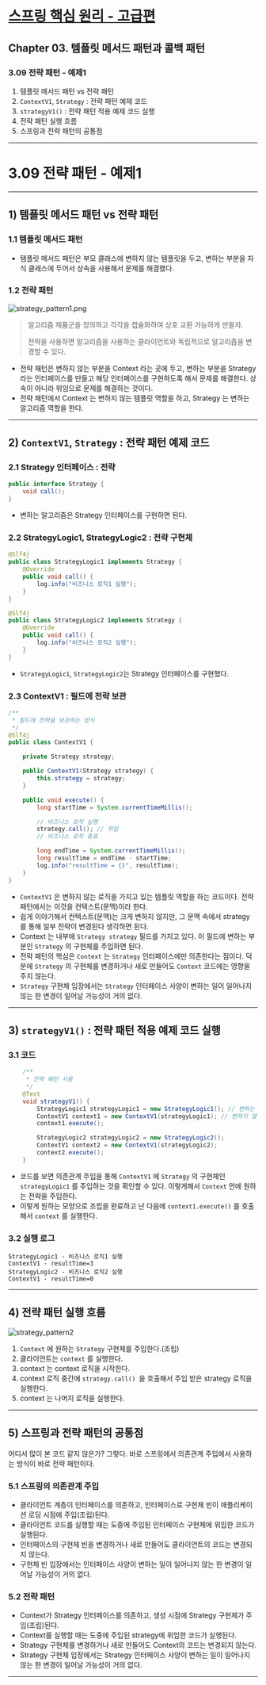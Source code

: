 # <a href = "../README.md" target="_blank">스프링 핵심 원리 - 고급편</a>
## Chapter 03. 템플릿 메서드 패턴과 콜백 패턴
### 3.09 전략 패턴 - 예제1
1) 템플릿 메서드 패턴 vs 전략 패턴
2) `ContextV1`, `Strategy` : 전략 패턴 예제 코드
3) `strategyV1()` : 전략 패턴 적용 예제 코드 실행
4) 전략 패턴 실행 흐름
5) 스프링과 전략 패턴의 공통점

---

# 3.09 전략 패턴 - 예제1

---

## 1) 템플릿 메서드 패턴 vs 전략 패턴

### 1.1 템플릿 메서드 패턴
- 탬플릿 메서드 패턴은 부모 클래스에 변하지 않는 템플릿을 두고, 변하는 부분을 자식 클래스에 두어서
상속을 사용해서 문제를 해결했다.

### 1.2 전략 패턴
![strategy_pattern1.png](img/strategy_pattern1.png)

> 알고리즘 제품군을 정의하고 각각을 캡슐화하여 상호 교환 가능하게 만들자.
> 
> 전략을 사용하면 알고리즘을 사용하는 클라이언트와 독립적으로 알고리즘을 변경할 수 있다.

- 전략 패턴은 변하지 않는 부분을 Context 라는 곳에 두고, 변하는 부분을 Strategy 라는 인터페이스를
만들고 해당 인터페이스를 구현하도록 해서 문제를 해결한다. 상속이 아니라 위임으로 문제를 해결하는
것이다.
- 전략 패턴에서 Context 는 변하지 않는 템플릿 역할을 하고, Strategy 는 변하는 알고리즘 역할을 한다.

---

## 2) `ContextV1`, `Strategy` : 전략 패턴 예제 코드

### 2.1 Strategy 인터페이스 : 전략
```java
public interface Strategy {
    void call();
}
```
- 변하는 알고리즘은 Strategy 인터페이스를 구현하면 된다.

### 2.2 StrategyLogic1, StrategyLogic2 : 전략 구현체
```java
@Slf4j
public class StrategyLogic1 implements Strategy {
    @Override
    public void call() {
        log.info("비즈니스 로직1 실행");
    }
}
```
```java
@Slf4j
public class StrategyLogic2 implements Strategy {
    @Override
    public void call() {
        log.info("비즈니스 로직2 실행");
    }
}
```
- `StrategyLogic1`, `StrategyLogic2`는 Strategy 인터페이스를 구현했다.

### 2.3 ContextV1 : 필드에 전략 보관
```java
/**
 * 필드에 전략을 보관하는 방식
 */
@Slf4j
public class ContextV1 {

    private Strategy strategy;

    public ContextV1(Strategy strategy) {
        this.strategy = strategy;
    }

    public void execute() {
        long startTime = System.currentTimeMillis();

        // 비즈니스 로직 실행
        strategy.call(); // 위임
        // 비즈니스 로직 종료

        long endTime = System.currentTimeMillis();
        long resultTime = endTime - startTime;
        log.info("resultTime = {}", resultTime);
    }
}
```
- `ContextV1` 은 변하지 않는 로직을 가지고 있는 템플릿 역할을 하는 코드이다. 전략 패턴에서는 이것을
컨텍스트(문맥)이라 한다.
- 쉽게 이야기해서 컨텍스트(문맥)는 크게 변하지 않지만, 그 문맥 속에서 strategy 를 통해 일부 전략이
변경된다 생각하면 된다.
- Context 는 내부에 `Strategy strategy` 필드를 가지고 있다. 이 필드에 변하는 부분인 `Strategy` 의
구현체를 주입하면 된다.
- 전략 패턴의 핵심은 `Context` 는 `Strategy` 인터페이스에만 의존한다는 점이다. 덕분에 `Strategy` 의
구현체를 변경하거나 새로 만들어도 `Context` 코드에는 영향을 주지 않는다.
- `Strategy` 구현체 입장에서는 `Strategy` 인터페이스 사양이 변하는 일이 일어나지 않는 한 변경이 일어날 가능성이 거의 없다.

---

## 3) `strategyV1()` : 전략 패턴 적용 예제 코드 실행

### 3.1 코드
```java
    /**
     * 전략 패턴 사용
     */
    @Test
    void strategyV1() {
        StrategyLogic1 strategyLogic1 = new StrategyLogic1(); // 변하는 부분(전략, 인터페이스 구현체)
        ContextV1 context1 = new ContextV1(strategyLogic1); // 변하지 않는 부분(문맥, 인터페이스를 의존함)
        context1.execute();

        StrategyLogic2 strategyLogic2 = new StrategyLogic2();
        ContextV1 context2 = new ContextV1(strategyLogic2);
        context2.execute();
    }
```
- 코드를 보면 의존관계 주입을 통해 `ContextV1` 에 `Strategy` 의 구현체인 `strategyLogic1` 를 주입하는
것을 확인할 수 있다. 이렇게해서 `Context` 안에 원하는 전략을 주입한다.
- 이렇게 원하는 모양으로 조립을 완료하고 난 다음에 `context1.execute()` 를 호출해서 `context` 를 실행한다.

### 3.2 실행 로그
```shell
StrategyLogic1 - 비즈니스 로직1 실행
ContextV1 - resultTime=3
StrategyLogic2 - 비즈니스 로직2 실행
ContextV1 - resultTime=0
```

---

## 4) 전략 패턴 실행 흐름
![strategy_pattern2](img/strategy_pattern2.png)
1. `Context` 에 원하는 `Strategy` 구현체를 주입한다.(조립)
2. 클라이언트는 `context` 를 실행한다.
3. context 는 context 로직을 시작한다.
4. context 로직 중간에 `strategy.call() `을 호출해서 주입 받은 strategy 로직을 실행한다.
5. context 는 나머지 로직을 실행한다.

---

## 5) 스프링과 전략 패턴의 공통점

어디서 많이 본 코드 같지 않은가? 그렇다. 바로 스프링에서 의존관계 주입에서 사용하는 방식이 바로 전략
패턴이다.

### 5.1 스프링의 의존관계 주입
- 클라이언트 계층이 인터페이스를 의존하고, 인터페이스로 구현체 빈이 애플리케이션 로딩 시점에 주입(조립)된다.
- 클라이언트 코드를 실행할 때는 도중에 주입된 인터페이스 구현체에 위임한 코드가 실행된다.
- 인터페이스의 구현체 빈을 변경하거나 새로 만들어도 클라이언트의 코드는 변경되지 않는다.
- 구현체 빈 입장에서는 인터페이스 사양이 변하는 일이 일어나지 않는 한 변경이 일어날 가능성이 거의 없다.

### 5.2 전략 패턴
- Context가 Strategy 인터페이스를 의존하고, 생성 시점에 Strategy 구현체가 주입(조립)된다.
- Context를 실행할 때는 도중에 주입된 strategy에 위임한 코드가 실행된다.
- Strategy 구현체를 변경하거나 새로 만들어도 Context의 코드는 변경되지 않는다.
- Strategy 구현체 입장에서는 Strategy 인터페이스 사양이 변하는 일이 일어나지 않는 한 변경이 일어날 가능성이 거의 없다.

---
